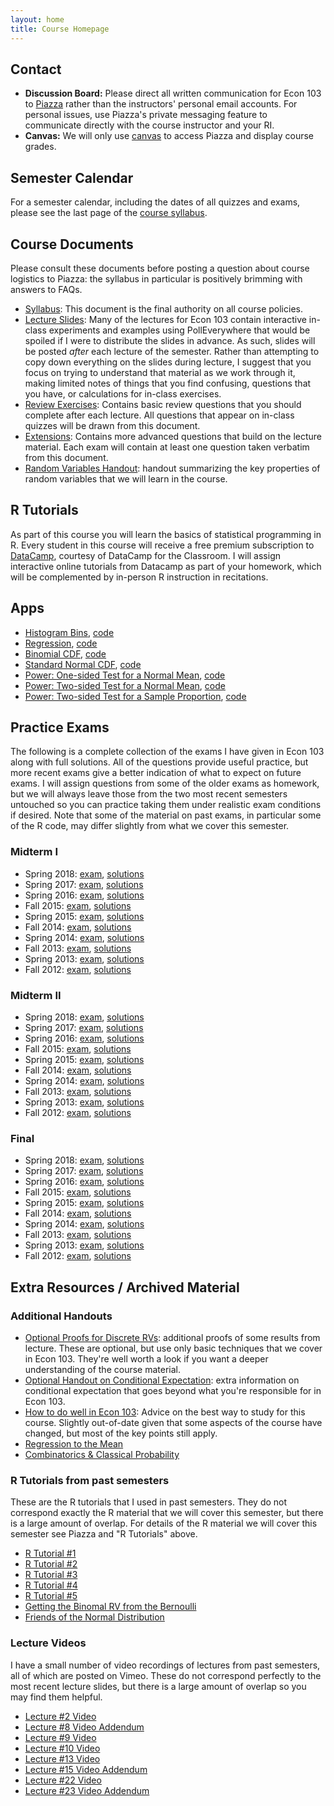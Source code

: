 ```yaml
---
layout: home 
title: Course Homepage
---
```


## Contact
- **Discussion Board:** Please direct all written communication for Econ 103 to [Piazza](https://canvas.upenn.edu) rather than the instructors' personal email accounts. For personal issues, use Piazza's private messaging feature to communicate directly with the course instructor and your RI.
- **Canvas:** We will only use [canvas](https://canvas.upenn.edu) to access Piazza and display course grades.

## Semester Calendar
For a semester calendar, including the dates of all quizzes and exams, please see the last page of the [course syllabus](./syllabus.pdf).

## Course Documents
Please consult these documents before posting a question about course logistics to Piazza: the syllabus in particular is positively brimming with answers to FAQs.
- [Syllabus](./syllabus.pdf): This document is the final authority on all course policies.
- [Lecture Slides](): Many of the lectures for Econ 103 contain interactive in-class experiments and examples using PollEverywhere that would be spoiled if I were to distribute the slides in advance. 
As such, slides will be posted *after* each lecture of the semester. 
Rather than attempting to copy down everything on the slides during lecture, I suggest that you focus on trying to understand that material as we work through it, making limited notes of things that you find confusing, questions that you have, or calculations for in-class exercises.
- [Review Exercises](./ReviewExercises/review-questions.pdf): Contains basic review questions that you should complete after each lecture. All questions that appear on in-class quizzes will be drawn from this document. 
- [Extensions](./Extensions/extensions.pdf): Contains more advanced questions that build on the lecture material. Each exam will contain at least one question taken verbatim from this document.
- [Random Variables Handout](./RandomVariablesHandout.pdf): handout summarizing the key properties of random variables that we will learn in the course.

## R Tutorials
As part of this course you will learn the basics of statistical programming in R.
Every student in this course will receive a free premium subscription to [DataCamp](https://datacamp.com), courtesy of DataCamp for the Classroom. 
I will assign interactive online tutorials from Datacamp as part of your homework, which will be complemented by in-person R instruction in recitations.


## Apps
- [Histogram Bins](https://fditraglia.shinyapps.io/histogram), [code](https://github.com/fditraglia/ShinyEcon103/tree/master/histogram)
- [Regression](https://fditraglia.shinyapps.io/regression), [code](https://github.com/fditraglia/ShinyEcon103/tree/master/regression)
- [Binomial CDF](https://fditraglia.shinyapps.io/binom_cdf), [code](https://github.com/fditraglia/ShinyEcon103/tree/master/binom_cdf)
- [Standard Normal CDF](https://fditraglia.shinyapps.io/normal_cdf), [code](https://github.com/fditraglia/ShinyEcon103/tree/master/normal_cdf)
- [Power: One-sided Test for a Normal Mean](https://fditraglia.shinyapps.io/power_oneside), [code](https://github.com/fditraglia/ShinyEcon103/tree/master/power_oneside)
- [Power: Two-sided Test for a Normal Mean](https://fditraglia.shinyapps.io/power_twoside), [code](https://github.com/fditraglia/ShinyEcon103/tree/master/power_twoside)
- [Power: Two-sided Test for a Sample Proportion](https://fditraglia.shinyapps.io/power_proptest), [code](https://github.com/fditraglia/ShinyEcon103/tree/master/power_proptest)


## Practice Exams
The following is a complete collection of the exams I have given in Econ 103 along with full solutions.
All of the questions provide useful practice, but more recent exams give a better indication of what to expect on future exams.
I will assign questions from some of the older exams as homework, but we will always leave those from the two most recent semesters untouched so you can practice taking them under realistic exam conditions if desired.
Note that some of the material on past exams, in particular some of the R code, may differ slightly from what we cover this semester. 

### Midterm I
- Spring 2018: [exam](./PracticeExams/midterm1_2018_02_13.pdf), [solutions](./PracticeExams/midterm1_2018_02_13_solutions.pdf)
- Spring 2017: [exam](./PracticeExams/midterm1_2017_02_14.pdf), [solutions](./PracticeExams/midterm1_2017_02_14_solutions.pdf)
- Spring 2016: [exam](./PracticeExams/midterm1_2016_02_16.pdf), [solutions](./PracticeExams/midterm1_2016_02_16_solutions.pdf)
- Fall 2015: [exam](./PracticeExams/midterm1_2015_09_28.pdf), [solutions](./PracticeExams/midterm1_2015_09_28_solutions.pdf)
- Spring 2015: [exam](./PracticeExams/midterm1_2015_02_10.pdf), [solutions](./PracticeExams/midterm1_2015_02_10_solutions.pdf)
- Fall 2014: [exam](./PracticeExams/midterm1_2014_09_29.pdf), [solutions](./PracticeExams/midterm1_2014_09_29_solutions.pdf)
- Spring 2014: [exam](./PracticeExams/midterm1_2014_02_11.pdf), [solutions](./PracticeExams/midterm1_2014_02_11_solutions.pdf)
- Fall 2013: [exam](./PracticeExams/midterm1_2013_09_30.pdf), [solutions](./PracticeExams/midterm1_2013_09_30_solutions.pdf)
- Spring 2013: [exam](./PracticeExams/midterm1_2013_02_11.pdf), [solutions](./PracticeExams/midterm1_2013_02_11_solutions.pdf)
- Fall 2012: [exam](./PracticeExams/midterm1_2012_10_03.pdf), [solutions](./PracticeExams/midterm1_2012_10_03_solutions.pdf)

### Midterm II
- Spring 2018: [exam](./PracticeExams/midterm2_2018_03_27.pdf), [solutions](./PracticeExams/midterm2_2018_03_27_solutions.pdf)
- Spring 2017: [exam](./PracticeExams/midterm2_2017_03_21.pdf), [solutions](./PracticeExams/midterm2_2017_03_21_solutions.pdf)
- Spring 2016: [exam](./PracticeExams/midterm2_2016_03_22.pdf), [solutions](./PracticeExams/midterm2_2016_03_22_solutions.pdf)
- Fall 2015: [exam](./PracticeExams/midterm2_2015_11_02.pdf), [solutions](./PracticeExams/midterm2_2015_11_02_solutions.pdf)
- Spring 2015: [exam](./PracticeExams/midterm2_2015_03_24.pdf), [solutions](./PracticeExams/midterm2_2015_03_24_solutions.pdf)
- Fall 2014: [exam](./PracticeExams/midterm2_2014_11_03.pdf), [solutions](./PracticeExams/midterm2_2014_11_03_solutions.pdf)
- Spring 2014: [exam](./PracticeExams/midterm2_2014_03_25.pdf), [solutions](./PracticeExams/midterm2_2014_03_25_solutions.pdf)
- Fall 2013: [exam](./PracticeExams/midterm2_2013_11_11.pdf), [solutions](./PracticeExams/midterm2_2013_11_11_solutions.pdf)
- Spring 2013: [exam](./PracticeExams/midterm2_2013_03_25.pdf), [solutions](./PracticeExams/midterm2_2013_03_25_solutions.pdf)
- Fall 2012: [exam](./PracticeExams/midterm2_2012_11_07.pdf), [solutions](./PracticeExams/midterm2_2012_11_07_solutions.pdf)

### Final
- Spring 2018: [exam](./PracticeExams/final_2018_05_01.pdf), [solutions](./PracticeExams/final_2018_05_01_solutions.pdf)
- Spring 2017: [exam](./PracticeExams/final_2017_05_04.pdf), [solutions](./PracticeExams/final_2017_05_04_solutions.pdf)
- Spring 2016: [exam](./PracticeExams/final_2016_05_09.pdf), [solutions](./PracticeExams/final_2016_05_09_solutions.pdf)
- Fall 2015: [exam](./PracticeExams/final_2015_12_11.pdf), [solutions](./PracticeExams/final_2015_12_11_solutions.pdf)
- Spring 2015: [exam](./PracticeExams/final_2015_05_04.pdf), [solutions](./PracticeExams/final_2015_05_04_solutions.pdf)
- Fall 2014: [exam](./PracticeExams/final_2014_12_16.pdf), [solutions](./PracticeExams/final_2014_12_16_solutions.pdf)
- Spring 2014: [exam](./PracticeExams/final_2014_05_07.pdf), [solutions](./PracticeExams/final_2014_05_07_solutions.pdf)
- Fall 2013: [exam](./PracticeExams/final_2013_12_19.pdf), [solutions](./PracticeExams/final_2013_12_19_solutions.pdf)
- Spring 2013: [exam](./PracticeExams/final_2013_05_01.pdf), [solutions](./PracticeExams/final_2013_05_01_solutions.pdf)
- Fall 2012: [exam](./PracticeExams/final_2012_12_12.pdf), [solutions](./PracticeExams/final_2012_12_12_solutions.pdf)

## Extra Resources / Archived Material 

### Additional Handouts
- [Optional Proofs for Discrete RVs](./OptionalProofs.pdf): additional proofs of some results from lecture. These are optional, but use only basic techniques that we cover in Econ 103. They're well worth a look if you want a deeper understanding of the course material.
- [Optional Handout on Conditional Expectation](./ConditionalExpectation.pdf): extra information on conditional expectation that goes beyond what you're responsible for in Econ 103.
- [How to do well in Econ 103](./HowToDoWell.pdf): Advice on the best way to study for this course. Slightly out-of-date given that some aspects of the course have changed, but most of the key points still apply.
- [Regression to the Mean](./RegressionToTheMean.pdf)
- [Combinatorics & Classical Probability](./ClassicalProbability.pdf)

### R Tutorials from past semesters 
These are the R tutorials that I used in past semesters.
They do not correspond exactly the R material that we will cover this semester, but there is a large amount of overlap. 
For details of the R material we will cover this semester see Piazza and "R Tutorials" above.
- [R Tutorial #1](./Rtutorials/Rtutorial1.html)
- [R Tutorial #2](./Rtutorials/Rtutorial2.html)
- [R Tutorial #3](./Rtutorials/Rtutorial3.html) 
- [R Tutorial #4](./Rtutorials/Rtutorial4.html)
- [R Tutorial #5](./Rtutorials/Rtutorial5.html)
- [Getting the Binomal RV from the Bernoulli](./Rtutorials/Bernoulli_Binomial.html)
- [Friends of the Normal Distribution](./Rtutorials/friends_of_normal.html) 

### Lecture Videos
I have a small number of video recordings of lectures from past semesters, all of which are posted on Vimeo.
These do not correspond perfectly to the most recent lecture slides, but there is a large amount of overlap so you may find them helpful.
- [Lecture #2 Video](https://vimeo.com/117195343)
- [Lecture #8 Video Addendum](https://vimeo.com/119586397)
- [Lecture #9 Video](https://vimeo.com/119881985)
- [Lecture #10 Video](https://vimeo.com/141473625)
- [Lecture #13 Video](https://vimeo.com/120308354)
- [Lecture #15 Video Addendum](https://vimeo.com/158654837)
- [Lecture #22 Video](https://vimeo.com/161875090)
- [Lecture #23 Video Addendum](https://vimeo.com/125340498)
